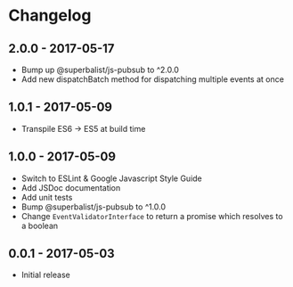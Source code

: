 # Changelog

## 2.0.0 - 2017-05-17

* Bump up @superbalist/js-pubsub to ^2.0.0
* Add new dispatchBatch method for dispatching multiple events at once

## 1.0.1 - 2017-05-09

* Transpile ES6 -> ES5 at build time

## 1.0.0 - 2017-05-09

* Switch to ESLint & Google Javascript Style Guide
* Add JSDoc documentation
* Add unit tests
* Bump @superbalist/js-pubsub to ^1.0.0
* Change `EventValidatorInterface` to return a promise which resolves to a boolean

## 0.0.1 - 2017-05-03

* Initial release
